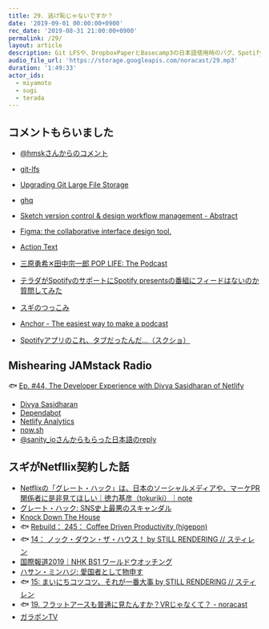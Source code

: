 ```yaml
---
title: 29. 逃げ恥じゃないですか？
date: '2019-09-01 00:00:00+0900'
rec_date: '2019-08-31 21:00:00+0900'
permalink: /29/
layout: article
description: Git LFSや、DropboxPaperとBasecamp3の日本語使用時のバグ、Spotifyの”Podcast”はPodcastなの？という話や、Podcast関連サービスに対する色々な不満、Anchor、Vue 3.x、Dependabot、Netlify Analytics、Netlifyは本気で使おうとすると大変、now.sh、sanity.io、スギがNetflix契約してみた番組、ガラポンTVなどについて話しました。
audio_file_url: 'https://storage.googleapis.com/noracast/29.mp3'
duration: '1:49:33'
actor_ids:
  - miyamoto
  - sugi
  - terada
---
```


## コメントもらいました

- [@hmskさんからのコメント](https://twitter.com/hmsk/status/1166642659013865473)
- [git-lfs](https://git-lfs.github.com/)
- [Upgrading Git Large File Storage](https://help.github.com/ja/articles/upgrading-git-large-file-storage)
- [ghq](https://github.com/motemen/ghq)
- [Sketch version control & design workflow management - Abstract](https://www.abstract.com/)
- [Figma: the collaborative interface design tool.](https://www.figma.com/)
- [Action Text](https://railsguides.jp/action_text_overview.html)

- [三原勇希✕田中宗一郎 POP LIFE: The Podcast](https://open.spotify.com/show/7nEkNCcSn3m6FyTVXfCQeP)
- [テラダがSpotifyのサポートにSpotify presentsの番組にフィードはないのか質問してみた](https://twitter.com/naokazu_terada/status/1165314032208711681)
- [スギのつっこみ](https://twitter.com/koheiSG/status/1165889997364326401)
- [Anchor - The easiest way to make a podcast](https://anchor.fm/)
- [Spotifyアプリのこれ、タブだったんだ…（スクショ）](https://twitter.com/naokazu_terada/status/1167783967891673088)

## Mishearing JAMstack Radio

🐟 [Ep. #44, The Developer Experience with Divya Sasidharan of Netlify](https://www.heavybit.com/library/podcasts/jamstack-radio/ep-44-the-developer-experience-with-divya-sasidharan-of-netlify/)

- [Divya Sasidharan](https://twitter.com/shortdiv)
- [Dependabot](https://dependabot.com/)
- [Netlify Analytics](https://www.netlify.com/products/analytics/)
- [now.sh](https://zeit.co/)
- [@sanity_ioさんからもらった日本語のreply](https://twitter.com/sanity_io/status/1167545362019696640)

## スギがNetfllix契約した話

- [Netflixの「グレート・ハック」は、日本のソーシャルメディアや、マーケPR関係者に是非見てほしい｜徳力基彦（tokuriki）｜note](https://note.mu/tokuriki/n/n812666cad852)
- [グレート・ハック: SNS史上最悪のスキャンダル](https://www.netflix.com/jp/title/80117542)
- [Knock Down The House](https://www.netflix.com/jp/title/81080637)
- 🐟 [Rebuild： 245： Coffee Driven Productivity (higepon)](http://rebuild.fm/245/)
- 🐟 [14： ノック・ダウン・ザ・ハウス！ by STILL RENDERING // スティレン](https://anchor.fm/stillrendering/episodes/14-e45ega)
- [国際報道2019｜NHK BS1 ワールドウオッチング](https://www.nhk.or.jp/kokusaihoudou/bs22/index.html)
- [ハサン・ミンハジ: 愛国者として物申す](https://www.netflix.com/jp/title/80239931)
- 🐟 [15: まいにちコツコツ、それが一番大事 by STILL RENDERING // スティレン](https://anchor.fm/stillrendering/episodes/15-e4h0i5)
- 🐟 [19. フラットアースも普通に見たんすか？VRじゃなくて？ - noracast](https://noracast.jp/19/)
- [ガラポンTV](https://garapon.tv/)

